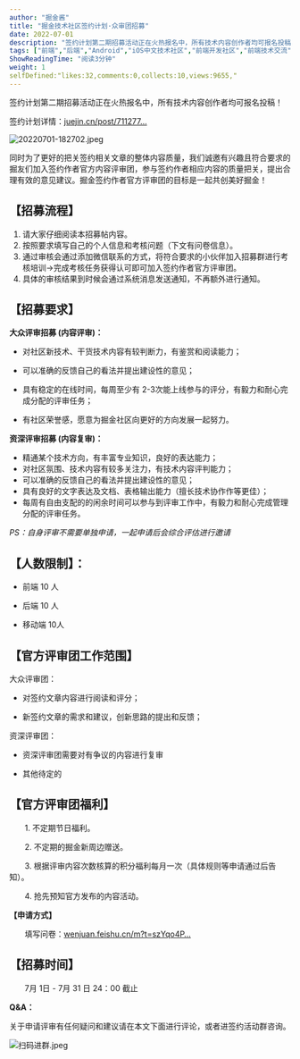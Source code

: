 ```yaml
---
author: "掘金酱"
title: "掘金技术社区签约计划·众审团招募"
date: 2022-07-01
description: "签约计划第二期招募活动正在火热报名中，所有技术内容创作者均可报名投稿！ 同时为了更好的把关签约相关文章的整体内容质量，我们诚邀有兴趣且符合要求的掘友们加入签约作者官方内容"
tags: ["前端","后端","Android","iOS中文技术社区","前端开发社区","前端技术交流","前端框架教程","JavaScript 学习资源","CSS 技巧与最佳实践","HTML5 最新动态","前端工程师职业发展","开源前端项目","前端技术趋势"]
ShowReadingTime: "阅读3分钟"
weight: 1
selfDefined:"likes:32,comments:0,collects:10,views:9655,"
---
```

签约计划第二期招募活动正在火热报名中，所有技术内容创作者均可报名投稿！

签约计划详情：[juejin.cn/post/711277…](https://juejin.cn/post/7112770927082864653 "https://juejin.cn/post/7112770927082864653")

![20220701-182702.jpeg](/images/jueJin/8ea564169bdf46f.png)

同时为了更好的把关签约相关文章的整体内容质量，我们诚邀有兴趣且符合要求的掘友们加入签约作者官方内容评审团，参与签约作者相应内容的质量把关，提出合理有效的意见建议。掘金签约作者官方评审团的目标是一起共创美好掘金！

**【招募流程】**
----------

1.  请大家仔细阅读本招募帖内容。
2.  按照要求填写自己的个人信息和考核问题（下文有问卷信息）。
3.  通过审核会通过添加微信联系的方式，将符合要求的小伙伴加入招募群进行考核培训→完成考核任务获得认可即可加入签约作者官方评审团。
4.  具体的审核结果到时候会通过系统消息发送通知，不再额外进行通知。

【招募要求】
------

**大众评审招募 (内容评审)：**

*   对社区新技术、干货技术内容有较判断力，有鉴赏和阅读能力；

*   可以准确的反馈自己的看法并提出建设性的意见；

*   具有稳定的在线时间，每周至少有 2-3次能上线参与的评分，有毅力和耐心完成分配的评审任务；

*   有社区荣誉感，愿意为掘金社区向更好的方向发展一起努力。

**资深评审招募 (内容复审)：**

*   精通某个技术方向，有丰富专业知识，良好的表达能力；
*   对社区氛围、技术内容有较多关注力，有技术内容评判能力；
*   可以准确的反馈自己的看法并提出建设性的意见；
*   具有良好的文字表达及文档、表格输出能力（擅长技术协作作等更佳）；
*   每周有自由支配的的闲余时间可以参与到评审工作中，有毅力和耐心完成管理分配的评审任务。

_PS：自身评审不需要单独申请，一起申请后会综合评估进行邀请_

【人数限制】：
-------

*   前端 10 人

*   后端 10 人

*   移动端 10人

【官方评审团工作范围】
-----------

大众评审团：

*   对签约文章内容进行阅读和评分；

*   新签约文章的需求和建议，创新思路的提出和反馈；

资深评审团：

*   资深评审团需要对有争议的内容进行复审

*   其他待定的

【官方评审团福利】
---------

       1. 不定期节日福利。

       2. 不定期的掘金新周边赠送。

       3. 根据评审内容次数核算的积分福利每月一次（具体规则等申请通过后告知）。

       4. 抢先预知官方发布的内容活动。       

**【申请方式】**

       填写问卷：[wenjuan.feishu.cn/m?t=szYqo4P…](https://wenjuan.feishu.cn/m?t=szYqo4PjXKDi-xqd8 "https://wenjuan.feishu.cn/m?t=szYqo4PjXKDi-xqd8")

【招募时间】
------

       7月 1日 - 7月 31 日 24：00 截止

**Q&A：**

关于申请评审有任何疑问和建议请在本文下面进行评论，或者进签约活动群咨询。

![扫码进群.jpeg](/images/jueJin/0b976defd72f44d.png)